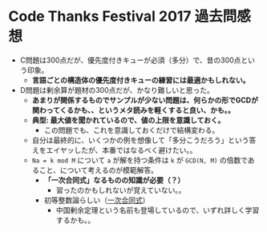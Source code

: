 # Code Thanks Festival 2017 過去問感想

- C問題は300点だが、優先度付きキューが必須（多分）で、昔の300点という印象。
  - **言語ごとの構造体の優先度付きキューの練習には最適かもしれない。**
- D問題は剰余算が題材の300点だが、かなり難しいと思った。
  - **あまりが関係するものでサンプルが少ない問題は、何らかの形でGCDが関わってくるかも、、というメタ読みを軽くすると良い、かも。。**
  - **典型: 最大値を聞かれているので、値の上限を意識しておく。**
    - この問題でも、これを意識しておくだけで結構変わる。
  - 自分は最終的に、いくつかの例を想像して「多分こうだろう」という答えをエイヤッしたが、本番ではなるべく避けたい。。
  - `Na = k mod M` について `a` が解を持つ条件は `k` が `GCD(N, M)` の倍数であること、について考えるのが模範解答。
    - **「一次合同式」なるものの知識が必要（？）**
      - 習ったのかもしれないが覚えていない。。
    - 初等整数論らしい（[一次合同式](https://ja.wikisource.org/wiki/%E5%88%9D%E7%AD%89%E6%95%B4%E6%95%B0%E8%AB%96%E8%AC%9B%E7%BE%A9/%E7%AC%AC1%E7%AB%A0/%E4%B8%80%E6%AC%A1%E5%90%88%E5%90%8C%E5%BC%8F)）
      - 中国剰余定理という名前も登場しているので、いずれ詳しく学習するかも。。

